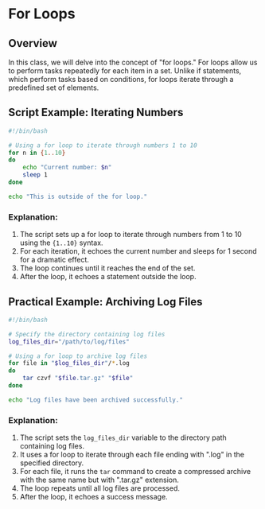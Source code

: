 # For Loops

## Overview
In this class, we will delve into the concept of "for loops." For loops allow us to perform tasks repeatedly for each item in a set. Unlike if statements, which perform tasks based on conditions, for loops iterate through a predefined set of elements.

## Script Example: Iterating Numbers
```bash
#!/bin/bash

# Using a for loop to iterate through numbers 1 to 10
for n in {1..10}
do
    echo "Current number: $n"
    sleep 1
done

echo "This is outside of the for loop."
```

### Explanation:
1. The script sets up a for loop to iterate through numbers from 1 to 10 using the `{1..10}` syntax.
2. For each iteration, it echoes the current number and sleeps for 1 second for a dramatic effect.
3. The loop continues until it reaches the end of the set.
4. After the loop, it echoes a statement outside the loop.

## Practical Example: Archiving Log Files
```bash
#!/bin/bash

# Specify the directory containing log files
log_files_dir="/path/to/log/files"

# Using a for loop to archive log files
for file in "$log_files_dir"/*.log
do
    tar czvf "$file.tar.gz" "$file"
done

echo "Log files have been archived successfully."
```

### Explanation:
1. The script sets the `log_files_dir` variable to the directory path containing log files.
2. It uses a for loop to iterate through each file ending with ".log" in the specified directory.
3. For each file, it runs the `tar` command to create a compressed archive with the same name but with ".tar.gz" extension.
4. The loop repeats until all log files are processed.
5. After the loop, it echoes a success message.

